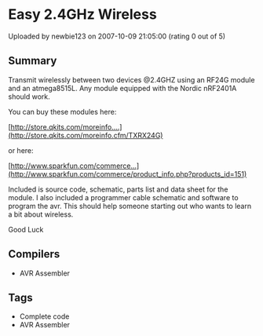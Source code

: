 # Easy 2.4GHz Wireless

Uploaded by newbie123 on 2007-10-09 21:05:00 (rating 0 out of 5)

## Summary

Transmit wirelessly between two devices @2.4GHZ using an RF24G module and an atmega8515L. Any module equipped with the Nordic nRF2401A should work.


You can buy these modules here:  

[http://store.qkits.com/moreinfo....](http://store.qkits.com/moreinfo.cfm/TXRX24G)


or here:


[http://www.sparkfun.com/commerce...](http://www.sparkfun.com/commerce/product_info.php?products_id=151)


Included is source code, schematic, parts list and data sheet for the module. I also included a programmer cable schematic and software to program the avr. This should help someone starting out who wants to learn a bit about wireless.


Good Luck

## Compilers

- AVR Assembler

## Tags

- Complete code
- AVR Assembler
